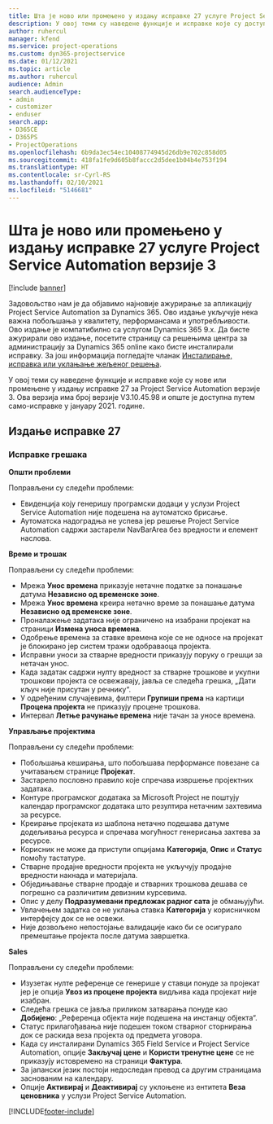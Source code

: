 ```yaml
---
title: Шта је ново или промењено у издању исправке 27 услуге Project Service Automation верзије 3
description: У овој теми су наведене функције и исправке које су доступне у издању исправке 27 за Project Service Automation верзије 3.
author: ruhercul
manager: kfend
ms.service: project-operations
ms.custom: dyn365-projectservice
ms.date: 01/12/2021
ms.topic: article
ms.author: ruhercul
audience: Admin
search.audienceType:
- admin
- customizer
- enduser
search.app:
- D365CE
- D365PS
- ProjectOperations
ms.openlocfilehash: 6b9da3ec54ec10408774945d26db9e702c858d05
ms.sourcegitcommit: 418fa1fe9d605b8faccc2d5dee1b04b4e753f194
ms.translationtype: HT
ms.contentlocale: sr-Cyrl-RS
ms.lasthandoff: 02/10/2021
ms.locfileid: "5146681"
---
```

# <a name="whats-new-or-changed-in-project-service-automation-update-release-27-v3"></a>Шта је ново или промењено у издању исправке 27 услуге Project Service Automation верзије 3

[!include [banner](../includes/psa-now-project-operations.md)]

Задовољство нам је да објавимо најновије ажурирање за апликацију Project Service Automation за Dynamics 365. Ово издање укључује нека важна побољшања у квалитету, перформансама и употребљивости. Ово издање је компатибилно са услугом Dynamics 365 9.x. Да бисте ажурирали ово издање, посетите страницу са решењима центра за администрацију за Dynamics 365 online како бисте инсталирали исправку. За још информација погледајте чланак [Инсталирање, исправка или уклањање жељеног решења](https://docs.microsoft.com/power-platform/admin/install-remove-preferred-solution).

У овој теми су наведене функције и исправке које су нове или промењене у издању исправке 27 за Project Service Automation верзије 3. Ова верзија има број верзије V3.10.45.98 и опште је доступна путем само-исправке у јануару 2021. године.

## <a name="update-release-27"></a>Издање исправке 27

### <a name="bug-fixes"></a>Исправке грешака

**Општи проблеми**

Поправљени су следећи проблеми:

- Евиденција коју генеришу програмски додаци у услузи Project Service Automation није подешена на аутоматско брисање.
- Аутоматска надоградња не успева јер решење Project Service Automation садржи застарели NavBarArea без вредности и елемент наслова.

**Време и трошак**

Поправљени су следећи проблеми:

- Мрежа **Унос времена** приказује нетачне податке за понашање датума **Независно од временске зоне**.
- Мрежа **Унос времена** креира нетачно време за понашање датума **Независно од временске зоне**.
- Проналажење задатака није ограничено на изабрани пројекат на страници **Измена уноса времена**.
- Одобрење времена за ставке времена које се не односе на пројекат је блокирано јер систем тражи одобраваоца пројекта.
- Исправни уноси за стварне вредности приказују поруку о грешци за нетачан унос.
- Када задатак садржи нулту вредност за стварне трошкове и укупни трошкови пројекта се освежавају, јавља се следећа грешка, „Дати кључ није присутан у речнику“.
- У одређеним случајевима, филтери **Групиши према** на картици **Процена пројекта** не приказују процене трошкова.
- Интервал **Летње рачунање времена** није тачан за уносе времена.

**Управљање пројектима**

Поправљени су следећи проблеми:

- Побољшања кеширања, што побољшава перформансе повезане са учитавањем странице **Пројекат**.
- Застарело пословно правило које спречава извршење пројектних задатака.
- Контуре програмског додатака за Microsoft Project не поштују календар програмског додатака што резултира нетачним захтевима за ресурсе.
- Креирање пројеката из шаблона нетачно подешава датуме додељивања ресурса и спречава могућност генерисања захтева за ресурсе.
- Корисник не може да приступи опцијама **Категорија**, **Опис** и **Статус** помоћу тастатуре.
- Стварне продајне вредности пројекта не укључују продајне вредности накнада и материјала.
- Обједињавање стварне продаје и стварних трошкова дешава се погрешно са различитим девизним курсевима.
- Опис у делу **Подразумевани предложак радног сата** је обмањујући.
- Увлачењем задатка се не уклања ставка **Категорија** у корисничком интерфејсу док се не освежи.
- Није дозвољено непостојање валидације како би се осигурало премештање пројекта после датума завршетка.

**Sales**

Поправљени су следећи проблеми:

- Изузетак нулте референце се генерише у ставци понуде за пројекат јер је опција **Увоз из процене пројекта** видљива када пројекат није изабран.
- Следећа грешка се јавља приликом затварања понуде као **Добијено**: „Референца објекта није подешена на инстанцу објекта“.
- Статус прилагођавања није подешен током стварног сторнирања док се раскида веза пројекта од предмета уговора.
- Када су инсталирани Dynamics 365 Field Service и Project Service Automation, опције **Закључај цене** и **Користи тренутне цене** се не приказују истовремено на страници **Фактура**.
- За јапански језик постоји недоследан превод са другим страницама заснованим на календару.
- Опције **Активирај** и **Деактивирај** су уклоњене из ентитета **Веза ценовника** у услузи Project Service Automation.


[!INCLUDE[footer-include](../includes/footer-banner.md)]